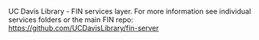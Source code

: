 UC Davis Library - FIN services layer.  For more information see individual services folders or the main FIN repo: https://github.com/UCDavisLibrary/fin-server
